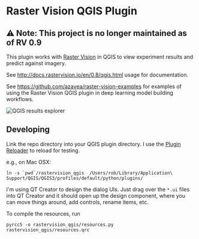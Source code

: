 # Raster Vision QGIS Plugin

## ⚠️ Note: This project is no longer maintained as of RV 0.9

This plugin works with [Raster Vision](https://github.com/azavea/raster-vision) in QGIS
to view experiment results and predict against imagery.

See http://docs.rastervision.io/en/0.8/qgis.html usage for documentation.

See https://github.com/azavea/raster-vision-examples for examples of using the Raster Vision QGIS plugin in
deep learning model building workflows.

![QGIS results explorer](img/qgis-spacenet-cc.png)

## Developing

Link the repo directory into your QGIS plugin directory. I use the [Plugin Reloader](https://github.com/borysiasty/plugin_reloader) to reload for testing.

e.g., on Mac OSX:
```
ln -s `pwd`/rastervision_qgis  /Users/rob/Library/Application\ Support/QGIS/QGIS3/profiles/default/python/plugins/
```

I'm using QT Creator to design the dialog UIs. Just drag over the `*.ui` files into QT Creator and it should open up the design component, where you can move things around, add controls, rename items, etc.

To compile the resources, run

```
pyrcc5 -o rastervision_qgis/resources.py rastervision_qgis/resources.qrc
```
